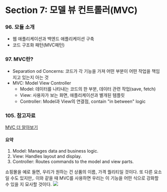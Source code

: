 # Section 7: 모델 뷰 컨트롤러(MVC)

### 96. 모듈 소개
- 웹 애플리케이션과 백엔드 애플리케이션 구축
- 코드 구조화 패턴(MVC패턴)

### 97. MVC란?
- Separation od Concerns: 코드가 각 기능을 가져 어떤 부분이 어떤 작업을 책임지고 있는지 아는 것
- MVC: Model View Controller
  - Model: 데이터를 나타내는 코드의 한 부분, 데이터 관련 작업(save, fetch)
  - View: 사용자가 보는 화면, 애플리케이션과 별개된 템플릿
  - Controller: Model과 View의 연결점, contain "in between" logic

### 105. 참고자료
[MVC 더 알아보기](https://developer.mozilla.org/en-US/docs/Glossary/MVC)

#### 요약

1. Model: Manages data and business logic.
2. View: Handles layout and display.
3. Controller: Routes commands to the model and view parts.

쇼핑몰을 예로 들면, 우리가 원하는 건 상품의 이름, 가격 퀄리티일 것이다. 또 다른 요소일 수도 있지만,. 이와 같을 때 MVC를 사용하면 우리는 이 기능을 어떤 식으로 강화할 수 있을 지 묘사할 것이다.
![](https://developer.mozilla.org/en-US/docs/Glossary/MVC/model-view-controller-light-blue.png)
